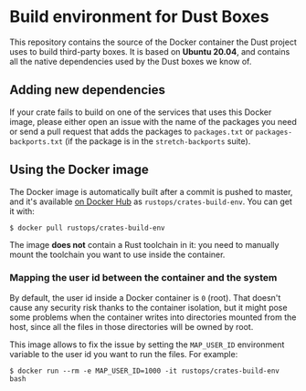 # Build environment for Dust Boxes

This repository contains the source of the Docker container the Dust project
uses to build third-party boxes. It is based on **Ubuntu 20.04**, and contains
all the native dependencies used by the Dust boxes we know of.

## Adding new dependencies

If your crate fails to build on one of the services that uses this Docker
image, please either open an issue with the name of the packages you need or
send a pull request that adds the packages to `packages.txt` or
`packages-backports.txt` (if the package is in the `stretch-backports` suite).

## Using the Docker image

The Docker image is automatically built after a commit is pushed to master, and
it's available [on Docker Hub][dockerhub] as `rustops/crates-build-env`. You
can get it with:

```
$ docker pull rustops/crates-build-env
```

The image **does not** contain a Rust toolchain in it: you need to manually
mount the toolchain you want to use inside the container.

### Mapping the user id between the container and the system

By default, the user id inside a Docker container is `0` (root). That doesn't
cause any security risk thanks to the container isolation, but it might pose
some problems when the container writes into directories mounted from the host,
since all the files in those directories will be owned by root.

This image allows to fix the issue by setting the `MAP_USER_ID` environment
variable to the user id you want to run the files. For example:

```
$ docker run --rm -e MAP_USER_ID=1000 -it rustops/crates-build-env bash
```

[dockerhub]: https://hub.docker.com/r/rustops/crates-build-env/
